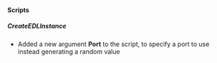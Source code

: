 #### Scripts
##### CreateEDLInstance
- Added a new argument **Port** to the script, to specify a port to use instead generating a random value
